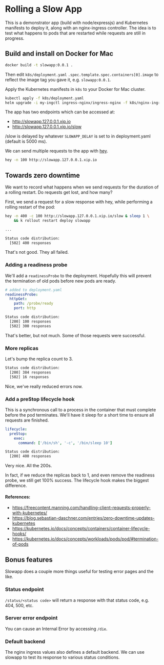 # Rolling a Slow App

This is a demonstrator app (build with node/expressjs) and Kubernetes manifests to deploy it, along with an nginx-ingress controller. The idea is to test what happens to pods that are restarted while requests are still in progress.

## Build and install on Docker for Mac

```sh
docker build -t slowapp:0.0.1 .
```

Then edit `k8s/deployment.yaml` `.spec.template.spec.containers[0].image` to reflect the image tag you gave it, e.g. `slowapp:0.0.1`.

Apply the Kubernetes manifests in `k8s` to your Docker for Mac cluster.

```sh
kubectl apply -f k8s/deployment.yaml
helm upgrade -i my-ingctl ingress-nginx/ingress-nginx -f k8s/nginx-ingress-values.yaml -n ingress-nginx
```

The app has two endpoints which can be accessed at:

- http://slowapp.127.0.0.1.xip.io
- http://slowapp.127.0.0.1.xip.io/slow

/slow is delayed by whatever `SLOWAPP_DELAY` is set to in deployment.yaml (default is 5000 ms).

We can send multiple requests to the app with [hey](https://github.com/rakyll/hey).

```sh
hey -n 100 http://slowapp.127.0.0.1.xip.io
```

## Towards zero downtime

We want to record what happens when we send requests for the duration of a rolling restart. Do requests get lost, and how many?

First, we send a request for a slow response with hey, while performing a rolling restart of the pod:

```sh
hey -n 400 -c 100 http://slowapp.127.0.0.1.xip.io/slow & sleep 1 \
    && k rollout restart deploy slowapp

...

Status code distribution:
  [502] 400 responses
```

That's not good. They all failed.

### Adding a readiness probe

We'll add a `readinessProbe` to the deployment. Hopefully this will prevent the termination of old pods before new pods are ready.

```yaml
# added to deployment.yaml
readinessProbe:
  httpGet:
    path: /probe/ready
    port: http
```

```sh
Status code distribution:
  [200] 100 responses
  [502] 300 responses
```

That's better, but not much. Some of those requests were successful.

### More replicas

Let's bump the replica count to 3.

```sh
Status code distribution:
  [200] 384 responses
  [502] 16 responses
```

Nice, we've really reduced errors now.

### Add a preStop lifecycle hook

This is a synchronous call to a process in the container that must complete before the pod terminates. We'll have it sleep for a short time to ensure all requests are finished.

```yaml
lifecycle:
  preStop:
    exec:
      command: ['/bin/sh', '-c', '/bin/sleep 10']
```

```sh
Status code distribution:
  [200] 400 responses
```

Very nice. All the 200s.

In fact, if we reduce the replicas back to 1, and even remove the readiness probe, we still get 100% success. The lifecycle hook makes the biggest difference.

#### References:

- https://freecontent.manning.com/handling-client-requests-properly-with-kubernetes/
- https://blog.sebastian-daschner.com/entries/zero-downtime-updates-kubernetes
- https://kubernetes.io/docs/concepts/containers/container-lifecycle-hooks/
- https://kubernetes.io/docs/concepts/workloads/pods/pod/#termination-of-pods

## Bonus features

Slowapp does a couple more things useful for testing error pages and the like.

### Status endpoint

`/status/<status code>` will return a response with that status code, e.g. 404, 500, etc.

### Server error endpoint

You can cause an Internal Error by accessing `/die`.

### Default backend

The nginx ingress values also defines a default backend. We can use slowapp to test its response to various status conditions.
